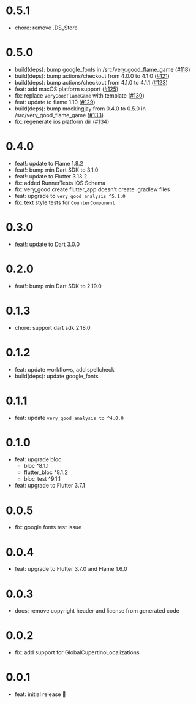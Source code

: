 # 0.5.1

- chore: remove .DS_Store

# 0.5.0

- build(deps): bump google_fonts in /src/very_good_flame_game ([#118](https://github.com/VeryGoodOpenSource/very_good_flame_game/pull/118))
- build(deps): bump actions/checkout from 4.0.0 to 4.1.0 ([#121](https://github.com/VeryGoodOpenSource/very_good_flame_game/pull/121))
- build(deps): bump actions/checkout from 4.1.0 to 4.1.1 ([#123](https://github.com/VeryGoodOpenSource/very_good_flame_game/pull/123))
- feat: add macOS platform support ([#125](https://github.com/VeryGoodOpenSource/very_good_flame_game/pull/125))
- fix: replace `VeryGoodFlameGame` with template ([#130](https://github.com/VeryGoodOpenSource/very_good_flame_game/pull/130))
- feat: update to flame 1.10 ([#129](https://github.com/VeryGoodOpenSource/very_good_flame_game/pull/129))
- build(deps): bump mockingjay from 0.4.0 to 0.5.0 in /src/very_good_flame_game ([#133](https://github.com/VeryGoodOpenSource/very_good_flame_game/pull/133))
- fix: regenerate ios platform dir ([#134](https://github.com/VeryGoodOpenSource/very_good_flame_game/pull/134))

# 0.4.0

- feat!: update to Flame 1.8.2
- feat!: bump min Dart SDK to 3.1.0
- feat!: update to Flutter 3.13.2
- fix: added RunnerTests iOS Schema
- fix: very_good create flutter_app doesn't create .gradlew files
- feat: upgrade to `very_good_analysis ^5.1.0`
- fix: text style tests for `CounterComponent`

# 0.3.0

- feat!: update to Dart 3.0.0

# 0.2.0

- feat!: bump min Dart SDK to 2.19.0

# 0.1.3

- chore: support dart sdk 2.18.0

# 0.1.2

- feat: update workflows, add spellcheck
- build(deps): update google_fonts

# 0.1.1

- feat: update `very_good_analysis to ^4.0.0`

# 0.1.0

- feat: upgrade bloc
  - bloc ^8.1.1
  - flutter_bloc ^8.1.2
  - bloc_test ^9.1.1
- feat: upgrade to Flutter 3.7.1

# 0.0.5

- fix: google fonts test issue

# 0.0.4

- feat: upgrade to Flutter 3.7.0 and Flame 1.6.0

# 0.0.3

- docs: remove copyright header and license from generated code

# 0.0.2

- fix: add support for GlobalCupertinoLocalizations

# 0.0.1

- feat: initial release 🎉
